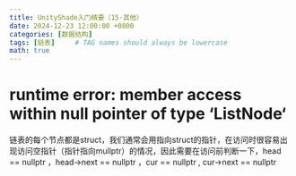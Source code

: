 ```yaml
---
title: UnityShade入门精要（15·其他）
date: 2024-12-23 12:00:00 +0800
categories: [数据结构]
tags: [链表]     # TAG names should always be lowercase
math: true
---
```

# runtime error: member access within null pointer of type ‘ListNode‘

链表的每个节点都是struct，我们通常会用指向struct的指针，在访问时很容易出现访问空指针（指针指向mullptr）的情况，因此需要在访问前判断一下，head == nullptr ，head->next == nullptr ，cur == nullptr , cur->next == nullptr 